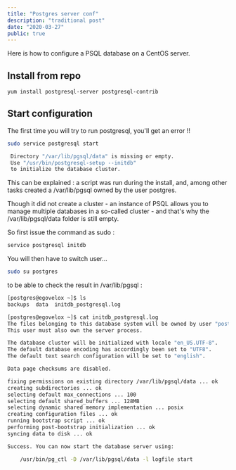 ```yaml
---
title: "Postgres server conf"
description: "traditional post"
date: "2020-03-27"
public: true
---
```


Here is how to configure a PSQL database on a CentOS server.

## Install from repo

```bash
yum install postgresql-server postgresql-contrib
```

## Start configuration

The first time you will try to run postgresql, you'll get an error !!

```bash
sudo service postgresql start
```

```bash
 Directory "/var/lib/pgsql/data" is missing or empty.
 Use "/usr/bin/postgresql-setup --initdb"
 to initialize the database cluster.
```
This can be explained : a script was run during the install, and, among other tasks created a /var/lib/pgsql owned by the user postgres.

Though it did not create a cluster - an instance of PSQL allows you to manage multiple databases in a so-called cluster - and that's why the /var/lib/pgsql/data folder is still empty.

So first issue the command as sudo :
```bash
service postgresql initdb
```

You will then have to switch user...
```bash
sudo su postgres
```

to be able to check the result in /var/lib/pgsql :
```bash
[postgres@egovelox ~]$ ls
backups  data  initdb_postgresql.log

[postgres@egovelox ~]$ cat initdb_postgresql.log
The files belonging to this database system will be owned by user "postgres".
This user must also own the server process.

The database cluster will be initialized with locale "en_US.UTF-8".
The default database encoding has accordingly been set to "UTF8".
The default text search configuration will be set to "english".

Data page checksums are disabled.

fixing permissions on existing directory /var/lib/pgsql/data ... ok
creating subdirectories ... ok
selecting default max_connections ... 100
selecting default shared_buffers ... 128MB
selecting dynamic shared memory implementation ... posix
creating configuration files ... ok
running bootstrap script ... ok
performing post-bootstrap initialization ... ok
syncing data to disk ... ok

Success. You can now start the database server using:

    /usr/bin/pg_ctl -D /var/lib/pgsql/data -l logfile start

```
